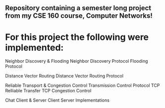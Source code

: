 ## Repository containing a semester long project from my CSE 160 course, Computer Networks!

# For this project the following were implemented:

Neighbor Discovery & Flooding Neighbor Discovery Protocol Flooding Protocol

Distance Vector Routing Distance Vector Routing Protocol

Reliable Transport & Congestion Control Transmission Control Protocol TCP Relliable Transfer TCP Congestion Control

Chat Client & Server Client Server Implementations
